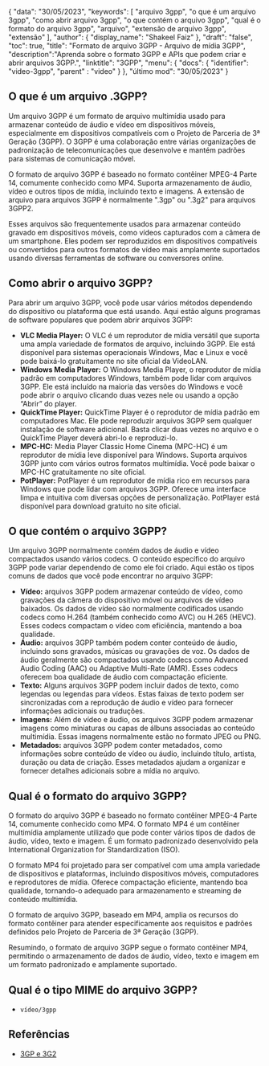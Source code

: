 {
"data": "30/05/2023",
  "keywords": [
"arquivo 3gpp",
"o que é um arquivo 3gpp",
"como abrir arquivo 3gpp",
"o que contém o arquivo 3gpp",
"qual é o formato do arquivo 3gpp",
"arquivo",
"extensão de arquivo 3gpp",
"extensão"
],
  "author": {
"display_name": "Shakeel Faiz"
},
"draft": "false",
"toc": true,
"title": "Formato de arquivo 3GPP - Arquivo de mídia 3GPP",
  "description":"Aprenda sobre o formato 3GPP e APIs que podem criar e abrir arquivos 3GPP.",
"linktitle": "3GPP",
  "menu": {
    "docs": {
      "identifier": "video-3gpp",
"parent" : "video"
}
},
"último mod": "30/05/2023"
}

## O que é um arquivo .3GPP?

Um arquivo 3GPP é um formato de arquivo multimídia usado para armazenar conteúdo de áudio e vídeo em dispositivos móveis, especialmente em dispositivos compatíveis com o Projeto de Parceria de 3ª Geração (3GPP). O 3GPP é uma colaboração entre várias organizações de padronização de telecomunicações que desenvolve e mantém padrões para sistemas de comunicação móvel.

O formato de arquivo 3GPP é baseado no formato contêiner MPEG-4 Parte 14, comumente conhecido como MP4. Suporta armazenamento de áudio, vídeo e outros tipos de mídia, incluindo texto e imagens. A extensão de arquivo para arquivos 3GPP é normalmente ".3gp" ou ".3g2" para arquivos 3GPP2.

Esses arquivos são frequentemente usados para armazenar conteúdo gravado em dispositivos móveis, como vídeos capturados com a câmera de um smartphone. Eles podem ser reproduzidos em dispositivos compatíveis ou convertidos para outros formatos de vídeo mais amplamente suportados usando diversas ferramentas de software ou conversores online.

## Como abrir o arquivo 3GPP?

Para abrir um arquivo 3GPP, você pode usar vários métodos dependendo do dispositivo ou plataforma que está usando. Aqui estão alguns programas de software populares que podem abrir arquivos 3GPP:

- **VLC Media Player:** O VLC é um reprodutor de mídia versátil que suporta uma ampla variedade de formatos de arquivo, incluindo 3GPP. Ele está disponível para sistemas operacionais Windows, Mac e Linux e você pode baixá-lo gratuitamente no site oficial da VideoLAN.
- **Windows Media Player:** O Windows Media Player, o reprodutor de mídia padrão em computadores Windows, também pode lidar com arquivos 3GPP. Ele está incluído na maioria das versões do Windows e você pode abrir o arquivo clicando duas vezes nele ou usando a opção “Abrir” do player.
- **QuickTime Player:** QuickTime Player é o reprodutor de mídia padrão em computadores Mac. Ele pode reproduzir arquivos 3GPP sem qualquer instalação de software adicional. Basta clicar duas vezes no arquivo e o QuickTime Player deverá abri-lo e reproduzi-lo.
- **MPC-HC:** Media Player Classic Home Cinema (MPC-HC) é um reprodutor de mídia leve disponível para Windows. Suporta arquivos 3GPP junto com vários outros formatos multimídia. Você pode baixar o MPC-HC gratuitamente no site oficial.
- **PotPlayer:** PotPlayer é um reprodutor de mídia rico em recursos para Windows que pode lidar com arquivos 3GPP. Oferece uma interface limpa e intuitiva com diversas opções de personalização. PotPlayer está disponível para download gratuito no site oficial.

## O que contém o arquivo 3GPP?

Um arquivo 3GPP normalmente contém dados de áudio e vídeo compactados usando vários codecs. O conteúdo específico do arquivo 3GPP pode variar dependendo de como ele foi criado. Aqui estão os tipos comuns de dados que você pode encontrar no arquivo 3GPP:

- **Vídeo:** arquivos 3GPP podem armazenar conteúdo de vídeo, como gravações da câmera do dispositivo móvel ou arquivos de vídeo baixados. Os dados de vídeo são normalmente codificados usando codecs como H.264 (também conhecido como AVC) ou H.265 (HEVC). Esses codecs compactam o vídeo com eficiência, mantendo a boa qualidade.
- **Áudio:** arquivos 3GPP também podem conter conteúdo de áudio, incluindo sons gravados, músicas ou gravações de voz. Os dados de áudio geralmente são compactados usando codecs como Advanced Audio Coding (AAC) ou Adaptive Multi-Rate (AMR). Esses codecs oferecem boa qualidade de áudio com compactação eficiente.
- **Texto:** Alguns arquivos 3GPP podem incluir dados de texto, como legendas ou legendas para vídeos. Estas faixas de texto podem ser sincronizadas com a reprodução de áudio e vídeo para fornecer informações adicionais ou traduções.
- **Imagens:** Além de vídeo e áudio, os arquivos 3GPP podem armazenar imagens como miniaturas ou capas de álbuns associadas ao conteúdo multimídia. Essas imagens normalmente estão no formato JPEG ou PNG.
- **Metadados:** arquivos 3GPP podem conter metadados, como informações sobre conteúdo de vídeo ou áudio, incluindo título, artista, duração ou data de criação. Esses metadados ajudam a organizar e fornecer detalhes adicionais sobre a mídia no arquivo.

## Qual é o formato do arquivo 3GPP?

O formato do arquivo 3GPP é baseado no formato contêiner MPEG-4 Parte 14, comumente conhecido como MP4. O formato MP4 é um contêiner multimídia amplamente utilizado que pode conter vários tipos de dados de áudio, vídeo, texto e imagem. É um formato padronizado desenvolvido pela International Organization for Standardization (ISO).

O formato MP4 foi projetado para ser compatível com uma ampla variedade de dispositivos e plataformas, incluindo dispositivos móveis, computadores e reprodutores de mídia. Oferece compactação eficiente, mantendo boa qualidade, tornando-o adequado para armazenamento e streaming de conteúdo multimídia.

O formato de arquivo 3GPP, baseado em MP4, amplia os recursos do formato contêiner para atender especificamente aos requisitos e padrões definidos pelo Projeto de Parceria de 3ª Geração (3GPP).

Resumindo, o formato de arquivo 3GPP segue o formato contêiner MP4, permitindo o armazenamento de dados de áudio, vídeo, texto e imagem em um formato padronizado e amplamente suportado.

## Qual é o tipo MIME do arquivo 3GPP?

- `vídeo/3gpp`

## Referências
* [3GP e 3G2](https://en.wikipedia.org/wiki/3GP_and_3G2)

